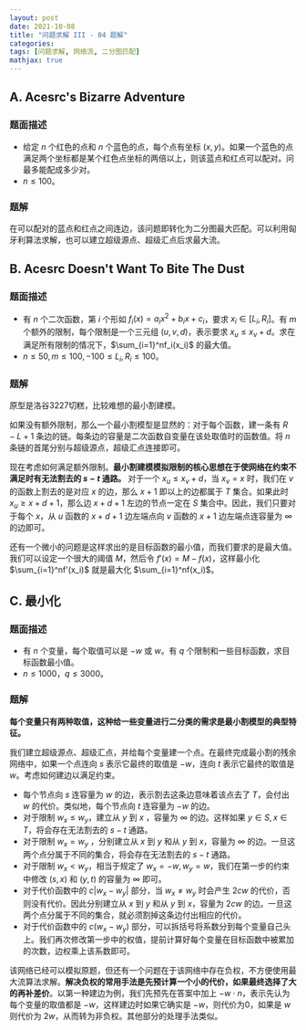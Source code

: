 ```yaml
---
layout: post
date: 2021-10-08
title: "问题求解 III - 04 题解"
categories:
tags: [问题求解, 网络流, 二分图匹配]
mathjax: true
---
```


## A. Acesrc's Bizarre Adventure

### 题面描述

* 给定 $n$ 个红色的点和 $n$ 个蓝色的点，每个点有坐标 $(x,y)$。如果一个蓝色的点满足两个坐标都是某个红色点坐标的两倍以上，则该蓝点和红点可以配对。问最多能配成多少对。
* $n\leq 100$。

<!-- more -->

### 题解

在可以配对的蓝点和红点之间连边，该问题即转化为二分图最大匹配。可以利用匈牙利算法求解，也可以建立超级源点、超级汇点后求最大流。

## B. Acesrc Doesn't Want To Bite The Dust

### 题面描述

* 有 $n$ 个二次函数，第 $i$ 个形如 $f_i(x)=a_ix^2+b_ix+c_i$，要求 $x_i\in [L_i,R_i]$。有 $m$ 个额外的限制，每个限制是一个三元组 $(u,v,d)$，表示要求 $x_u\leq x_v+d$。求在满足所有限制的情况下，$\sum_{i=1}^nf_i(x_i)$ 的最大值。
* $n\leq 50,m\leq 100,-100\leq L_i,R_i\leq 100$。

### 题解

原型是洛谷3227切糕，比较难想的最小割建模。

如果没有额外限制，那么一个最小割模型是显然的：对于每个函数，建一条有 $R-L+1$ 条边的链。每条边的容量是二次函数自变量在该处取值时的函数值。将 $n$ 条链的首尾分别与超级源点，超级汇点连接即可。

现在考虑如何满足额外限制。**最小割建模模拟限制的核心思想在于使网络在约束不满足时有无法割去的 $s-t$ 通路。** 对于一个 $x_u\leq x_v+d$，当 $x_v=x$ 时，我们在 $v$ 的函数上割去的是对应 $x$ 的边，那么 $x+1$ 即以上的边都属于 $T$ 集合。如果此时 $x_u\geq x+d+1$，那么边 $x+d+1$ 左边的节点一定在 $S$ 集合中。因此，我们只要对于每个 $x$，从 $u$ 函数的 $x+d+1$ 边左端点向 $v$ 函数的 $x+1$ 边左端点连容量为 $\infty$ 的边即可。

还有一个微小的问题是这样求出的是目标函数的最小值，而我们要求的是最大值。我们可以设定一个很大的阈值 $M$，然后令 $f'(x)=M-f(x)$，这样最小化 $\sum_{i=1}^nf'(x_i)$ 就是最大化 $\sum_{i=1}^nf(x_i)$。

## C. 最小化

### 题面描述

* 有 $n$ 个变量，每个取值可以是 $-w$ 或 $w$。有 $q$ 个限制和一些目标函数，求目标函数最小值。
* $n\leq 1000，q\leq 3000$。

### 题解

**每个变量只有两种取值，这种给一些变量进行二分类的需求是最小割模型的典型特征。**

我们建立超级源点、超级汇点，并给每个变量建一个点。在最终完成最小割的残余网络中，如果一个点连向 $s$ 表示它最终的取值是 $-w$，连向 $t$ 表示它最终的取值是 $w$。考虑如何建边以满足约束。

* 每个节点向 $s$ 连容量为 $w$ 的边，表示割去这条边意味着该点去了 $T$，会付出 $w$ 的代价。类似地，每个节点向 $t$ 连容量为 $-w$ 的边。
* 对于限制 $w_x\leq w_y$，建立从 $y$ 到 $x$ ，容量为 $\infty$ 的边。这样如果 $y\in S,x\in T$，将会存在无法割去的 $s-t$ 通路。
* 对于限制 $w_x=w_y$ ，分别建立从 $x$ 到 $y$ 和从 $y$ 到 $x$，容量为 $\infty$ 的边。一旦这两个点分属于不同的集合，将会存在无法割去的 $s-t$ 通路。
* 对于限制 $w_x<w_y$，相当于规定了 $w_x=-w,w_y=w$，我们在第一步的约束中修改 $(s,x)$ 和 $(y,t)$ 的容量为 $\infty$ 即可。
* 对于代价函数中的 $c|w_x-w_y|$ 部分，当 $w_x\neq w_y$ 时会产生 $2cw$ 的代价，否则没有代价。因此分别建立从 $x$ 到 $y$ 和从 $y$ 到 $x$，容量为 $2cw$ 的边。一旦这两个点分属于不同的集合，就必须割掉这条边付出相应的代价。
* 对于代价函数中的 $c(w_x-w_y)$ 部分，可以拆括号将系数分到每个变量自己头上。我们再次修改第一步中的权值，提前计算好每个变量在目标函数中被累加的次数，边权乘上该系数即可。

该网络已经可以模拟原题，但还有一个问题在于该网络中存在负权，不方便使用最大流算法求解。**解决负权的常用手法是先预计算一个小的代价，如果最终选择了大的再补差价**。以第一种建边为例，我们先预先在答案中加上 $-w\cdot n$，表示先认为每个变量的取值都是 $-w$，这样建边时如果它确实是 $-w$，则代价为0，如果是 $w$ 则代价为 $2w$，从而转为非负权。其他部分的处理手法类似。